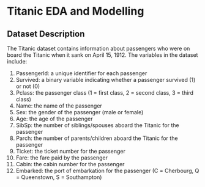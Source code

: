 # Titanic EDA and Modelling
 
## Dataset Description
The Titanic dataset contains information about passengers who were on board the Titanic when it sank on April 15, 1912. The variables in the dataset include:

1. PassengerId: a unique identifier for each passenger
2. Survived: a binary variable indicating whether a passenger survived (1) or not (0)
3. Pclass: the passenger class (1 = first class, 2 = second class, 3 = third class)
4. Name: the name of the passenger
5. Sex: the gender of the passenger (male or female)
6. Age: the age of the passenger
7. SibSp: the number of siblings/spouses aboard the Titanic for the passenger
8. Parch: the number of parents/children aboard the Titanic for the passenger
9. Ticket: the ticket number for the passenger
10. Fare: the fare paid by the passenger
11. Cabin: the cabin number for the passenger
12. Embarked: the port of embarkation for the passenger (C = Cherbourg, Q = Queenstown, S = Southampton)
